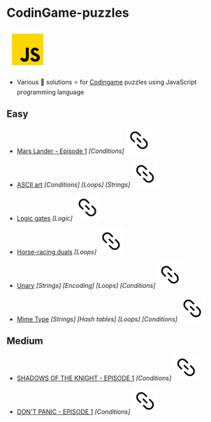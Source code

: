 # CodinGame-puzzles

![JS](icon-javascript.svg)

- Various :star2: solutions :star: for [Codingame](https://www.codingame.com/training) puzzles using JavaScript programming language

## Easy

- [Mars Lander - Episode 1](/Easy/marsLander-ep01.js) _[Conditions]_ [![url](url.svg)](https://www.codingame.com/training/easy/mars-lander-episode-1)

- [ASCII art](/Easy/ascii-art.js) _[Conditions]_ _[Loops]_ _[Strings]_ [![url](url.svg)](https://www.codingame.com/training/easy/ascii-art)

- [Logic gates](/Easy/logic-gates.js) _[Logic]_ [![url](url.svg)](https://www.codingame.com/training/easy/logic-gates)

- [Horse-racing duals](/Easy/horse-racing-duals.js) _[Loops]_ [![url](url.svg)](https://www.codingame.com/training/easy/horse-racing-duals)

- [Unary](/Easy/unary.js) _[Strings] [Encoding] [Loops] [Conditions]_ [![url](url.svg)](https://www.codingame.com/training/easy/unary)

- [Mime Type](/Easy/mime-type.js) _[Strings] [Hash tables] [Loops] [Conditions]_ [![url](url.svg)](https://www.codingame.com/training/easy/mime-type)

## Medium

- [SHADOWS OF THE KNIGHT - EPISODE 1](/Medium/shadowsOfTheKnight-ep01.js) _[Conditions]_ [![url](url.svg)](https://www.codingame.com/training/medium/shadows-of-the-knight-episode-1)

- [DON'T PANIC - EPISODE 1](/Medium/dont-panic-ep01.js) _[Conditions]_ [![url](url.svg)](https://www.codingame.com/training/medium/don't-panic-episode-1)
